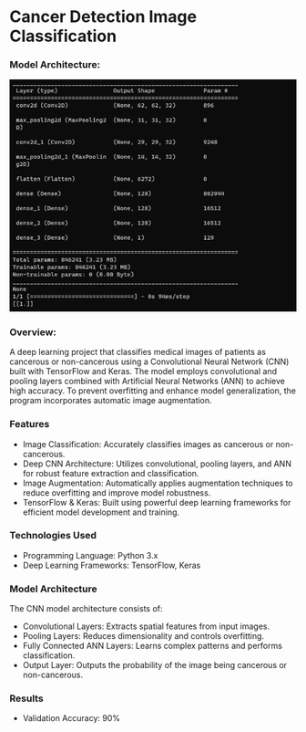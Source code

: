# Cancer Detection Image Classification

### Model Architecture:
![architecture](./img/1.png)

### Overview:
A deep learning project that classifies medical images of patients as cancerous or non-cancerous using a Convolutional Neural Network (CNN) built with TensorFlow and Keras. The model employs convolutional and pooling layers combined with Artificial Neural Networks (ANN) to achieve high accuracy. To prevent overfitting and enhance model generalization, the program incorporates automatic image augmentation.


### Features
- Image Classification: Accurately classifies images as cancerous or non-cancerous.
- Deep CNN Architecture: Utilizes convolutional, pooling layers, and ANN for robust feature extraction and classification.
- Image Augmentation: Automatically applies augmentation techniques to reduce overfitting and improve model robustness.
- TensorFlow & Keras: Built using powerful deep learning frameworks for efficient model development and training.

### Technologies Used
- Programming Language: Python 3.x
- Deep Learning Frameworks: TensorFlow, Keras

### Model Architecture
The CNN model architecture consists of:
- Convolutional Layers: Extracts spatial features from input images.
- Pooling Layers: Reduces dimensionality and controls overfitting.
- Fully Connected ANN Layers: Learns complex patterns and performs classification.
- Output Layer: Outputs the probability of the image being cancerous or non-cancerous.

### Results
- Validation Accuracy: 90%